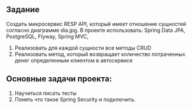 ## Задание
Создать микросервис RESP API, который имеет отношение сущностей согласно диаграмме dia.jpg.
В проекте использовать: Spring Data JPA, PostgreSQL, Flyway, Spring MVC, 
1. Реализовать для каждой сущности все методы CRUD
2. Реализовать метод, который возвращает количество потраченных денег определенным клиентом в автосервисе
## Основные задачи проекта:
1. Научиться писать тесты
2. Понять что такое Spring Security и подключить.